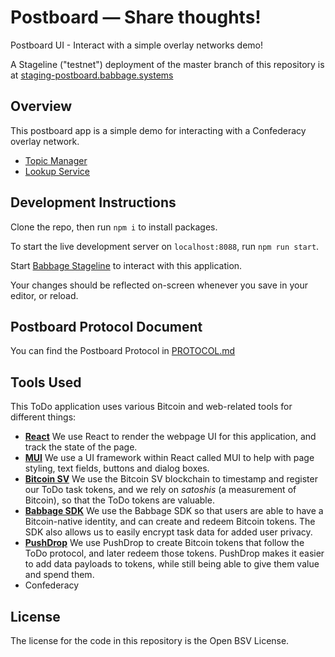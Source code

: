 # Postboard — Share thoughts!

Postboard UI - Interact with a simple overlay networks demo!

A Stageline ("testnet") deployment of the master branch of this repository is at [staging-postboard.babbage.systems](https://staging-postboard.babbage.systems)

## Overview

This postboard app is a simple demo for interacting with a Confederacy overlay network.
- [Topic Manager](https://github.com/p2ppsr/postboard-topic-manager)
- [Lookup Service](https://github.com/p2ppsr/postboard-topic-manager)

## Development Instructions

Clone the repo, then run `npm i` to install packages.

To start the live development server on `localhost:8088`, run `npm run start`.

Start [Babbage Stageline](https://projectbabbage.com/docs/dev-downloads) to interact with this application.

Your changes should be reflected on-screen whenever you save in your editor, or reload.

## Postboard Protocol Document

You can find the Postboard Protocol in [PROTOCOL.md](PROTOCOL.md)

## Tools Used

This ToDo application uses various Bitcoin and web-related tools for different things:

- [**React**](https://reactjs.org) We use React to render the webpage UI for this application, and track the state of the page.
- [**MUI**](https://mui.com) We use a UI framework within React called MUI to help with page styling, text fields, buttons and dialog boxes.
- [**Bitcoin SV**](https://bitcoinsv.com) We use the Bitcoin SV blockchain to timestamp and register our ToDo task tokens, and we rely on *satoshis* (a measurement of Bitcoin), so that the ToDo tokens are valuable.
- [**Babbage SDK**](https://github.com/p2ppsr/babbage-sdk) We use the Babbage SDK so that users are able to have a Bitcoin-native identity, and can create and redeem Bitcoin tokens. The SDK also allows us to easily encrypt task data for added user privacy.
- [**PushDrop**](https://github.com/p2ppsr/pushdrop) We use PushDrop to create Bitcoin tokens that follow the ToDo protocol, and later redeem those tokens. PushDrop makes it easier to add data payloads to tokens, while still being able to give them value and spend them.
- Confederacy

## License

The license for the code in this repository is the Open BSV License.
